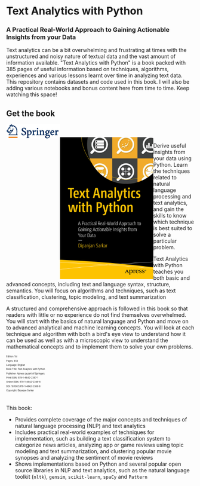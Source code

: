 # Text Analytics with Python
### A Practical Real-World Approach to Gaining Actionable Insights from your Data

Text analytics can be a bit overwhelming and frustrating at times
with the unstructured and noisy nature of textual data and the 
vast amount of information available. 
"Text Analytics with Python" is a book packed with 385 pages of useful information 
based on techniques, algorithms, experiences and various lessons learnt over time 
in analyzing text data. This repository contains datasets and code used in this book.
I will also be adding various notebooks and bonus content here from time to time. 
Keep watching this space!

## Get the book 
<div>
<a target="_blank" href="http://rd.springer.com/book/10.1007%2F978-1-4842-2388-8">
  <img src="./image_gallery/springer_logo.png" alt="springer" align="left"/>
</a>
</div>

<br>
<br>

<a target="_blank" href="https://www.amazon.com/Text-Analytics-Python-Real-World-Actionable/dp/148422387X/ref=sr_1_1?ie=UTF8&qid=1481143141&sr=8-1&keywords=text+analytics+with+python">
  <img src="./image_gallery/cover_front.png" alt="Book Cover" width="250" align="left"/>
</a>

Derive useful insights from your data using Python. 
Learn the techniques related to natural language processing and text analytics, 
and gain the skills to know which technique is best suited to solve a particular problem.

Text Analytics with Python teaches you both basic and advanced concepts, 
including text and language syntax, structure, semantics. 
You will focus on algorithms and techniques, such as text classification, 
clustering, topic modeling, and text summarization

A structured and comprehensive approach is followed in this book so that 
readers with little or no experience do not find themselves overwhelmed. 
You will start with the basics of natural language and Python and move on 
to advanced analytical and machine learning concepts. You will look at each 
technique and algorithm with both a bird's eye view to understand how it 
can be used as well as with a microscopic view to understand the mathematical 
concepts and to implement them to solve your own problems.

<div style='font-size:0.5em;'>
<sup>Edition: 1st<br>
Pages: 454<br>
Language: English<br>
Book Title: Text Analytics with Python<br>
Publisher: Apress (a part of Springer)<br>  
Print ISBN: 978-1-4842-2387-1<br>  
Online ISBN: 978-1-4842-2388-8<br>
DOI: 10.1007/978-1-4842-2388-8<br>
Copyright: Dipanjan Sarkar<br></div>

<br>

This book:
 - Provides complete coverage of the major concepts and 
 techniques of natural language processing (NLP) and text analytics
 - Includes practical real-world examples of techniques for implementation, 
  such as building a text classification system to categorize news articles, 
  analyzing app or game reviews using topic modeling and text summarization, 
  and clustering popular movie synopses and analyzing the sentiment of movie reviews
 - Shows implementations based on Python and several popular open source libraries 
 in NLP and text analytics, such as the natural language toolkit (`nltk`), 
 `gensim`, `scikit-learn`, `spaCy` and `Pattern`
 
 


